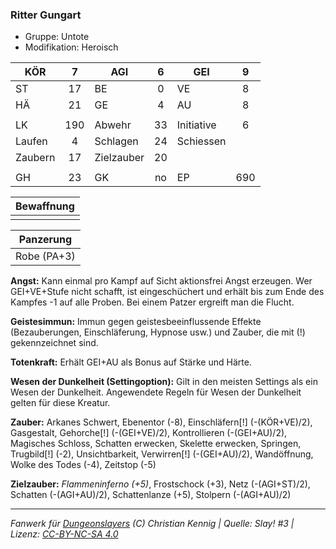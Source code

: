 ### Ritter Gungart

- Gruppe: Untote
- Modifikation: Heroisch

| KÖR     |  7  | AGI        |  6  | GEI        |  9  |
| ------- | :-: | ---------- | :-: | ---------- | :-: |
| ST      | 17  | BE         |  0  | VE         |  8  |
| HÄ      | 21  | GE         |  4  | AU         |  8  |
|         |     |            |     |            |     |
| LK      | 190 | Abwehr     | 33  | Initiative |  6  |
| Laufen  |  4  | Schlagen   | 24  | Schiessen  |     |
| Zaubern | 17  | Zielzauber | 20  |            |     |
|         |     |            |     |            |     |
| GH      | 23  | GK         | no  | EP         | 690 |

| Bewaffnung |
| :--------: |
|            |

|  Panzerung  |
| :---------: |
| Robe (PA+3) |

**Angst:** Kann einmal pro Kampf auf Sicht aktionsfrei Angst erzeugen. Wer GEI+VE+Stufe nicht schafft, ist eingeschüchert und erhält bis zum Ende des Kampfes -1 auf alle Proben. Bei einem Patzer ergreift man die Flucht.

**Geistesimmun:** Immun gegen geistesbeeinflussende Effekte (Bezauberungen, Einschläferung, Hypnose usw.) und Zauber, die mit (!) gekennzeichnet sind.

**Totenkraft:** Erhält GEI+AU als Bonus auf Stärke und Härte.

**Wesen der Dunkelheit (Settingoption):** Gilt in den meisten Settings als ein Wesen der Dunkelheit. Angewendete Regeln für Wesen der Dunkelheit gelten für diese Kreatur.

**Zauber:** Arkanes Schwert, Ebenentor (-8), Einschläfern[!] (-(KÖR+VE)/2), Gasgestalt, Gehorche[!] (-(GEI+VE)/2), Kontrollieren (-(GEI+AU)/2), Magisches Schloss, Schatten erwecken, Skelette erwecken, Springen, Trugbild[!] (-2), Unsichtbarkeit, Verwirren[!] (-(GEI+AU)/2), Wandöffnung, Wolke des Todes (-4), Zeitstop (-5)

**Zielzauber:** _Flammeninferno (+5)_, Frostschock (+3), Netz (-(AGI+ST)/2), Schatten (-(AGI+AU)/2), Schattenlanze (+5), Stolpern (-(AGI+AU)/2)

---

_Fanwerk für [Dungeonslayers](https://www.dungeonslayers.net/) (C) Christian Kennig | Quelle: Slay! #3 | Lizenz: [CC-BY-NC-SA 4.0](https://creativecommons.org/licenses/by-nc-sa/4.0/deed.de)_
